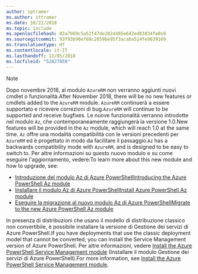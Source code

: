 ```yaml
---
author: sptramer
ms.author: sttramer
ms.date: 10/22/2018
ms.topic: include
ms.openlocfilehash: 02a7969c5a52f47de2024485e642ed03834fe8e9
ms.sourcegitcommit: 93f93b90ef88c2659be95f3acaba514fe9639169
ms.translationtype: HT
ms.contentlocale: it-IT
ms.lasthandoff: 12/05/2018
ms.locfileid: "52827850"
---
```

> [!NOTE]
> 
> <span data-ttu-id="92dd4-101">Dopo novembre 2018, al modulo `AzureRM` non verranno aggiunti nuovi cmdlet o funzionalità.</span><span class="sxs-lookup"><span data-stu-id="92dd4-101">After November 2018, there will be no new features or cmdlets added to the `AzureRM` module.</span></span> <span data-ttu-id="92dd4-102">`AzureRM` continuerà a essere supportato e ricevere correzioni di bug.</span><span class="sxs-lookup"><span data-stu-id="92dd4-102">`AzureRM` will continue to be supported and receive bugfixes.</span></span> <span data-ttu-id="92dd4-103">Le nuove funzionalità verranno introdotte nel modulo `Az`, che contemporaneamente raggiungerà la versione 1.0.</span><span class="sxs-lookup"><span data-stu-id="92dd4-103">New features will be provided in the `Az` module, which will reach 1.0 at the same time.</span></span> <span data-ttu-id="92dd4-104">`Az` offre una modalità compatibilità con le versioni precedenti per `AzureRM` ed è progettato in modo da facilitare il passaggio.</span><span class="sxs-lookup"><span data-stu-id="92dd4-104">`Az` has a backwards compatibility mode with `AzureRM`, and is designed to be easy to switch to.</span></span> <span data-ttu-id="92dd4-105">Per altre informazioni su questo nuovo modulo e su come eseguire l'aggiornamento, vedere:</span><span class="sxs-lookup"><span data-stu-id="92dd4-105">To learn more about this new module and how to upgrade, see:</span></span>
>
> * [<span data-ttu-id="92dd4-106">Introduzione del modulo Az di Azure PowerShell</span><span class="sxs-lookup"><span data-stu-id="92dd4-106">Introducing the Azure PowerShell Az module</span></span>](/powershell/azure/new-azureps-module-az)
> * [<span data-ttu-id="92dd4-107">Installare il modulo Az di Azure PowerShell</span><span class="sxs-lookup"><span data-stu-id="92dd4-107">Install Azure PowerShell Az module</span></span>](/powershell/azure/install-az-ps)
> * [<span data-ttu-id="92dd4-108">Eseguire la migrazione al nuovo modulo Az di Azure PowerShell</span><span class="sxs-lookup"><span data-stu-id="92dd4-108">Migrate to the new Azure PowerShell Az module</span></span>](/powershell/azure/migrate-from-azurerm-to-az)
>
> <span data-ttu-id="92dd4-109">In presenza di distribuzioni che usano il modello di distribuzione classico non convertibile, è possibile installare la versione di Gestione dei servizi di Azure PowerShell.</span><span class="sxs-lookup"><span data-stu-id="92dd4-109">If you have deployments that use the classic deployment model that cannot be converted, you can install the Service Management version of Azure PowerShell.</span></span> <span data-ttu-id="92dd4-110">Per altre informazioni, vedere [Install the Azure PowerShell Service Management module](/powershell/azure/servicemanagement/install-azure-ps) (Installare il modulo Gestione dei servizi di Azure PowerShell).</span><span class="sxs-lookup"><span data-stu-id="92dd4-110">For more information, see [Install the Azure PowerShell Service Management module](/powershell/azure/servicemanagement/install-azure-ps).</span></span>
